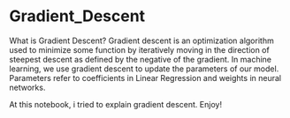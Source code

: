 # Gradient_Descent

What is Gradient Descent?
Gradient descent is an optimization algorithm used to minimize some function by iteratively moving in the direction of steepest descent as defined
by the negative of the gradient. In machine learning, we use gradient descent to update the parameters of our model. Parameters refer to coefficients
in Linear Regression and weights in neural networks.

At this notebook, i tried to explain gradient descent. Enjoy!
